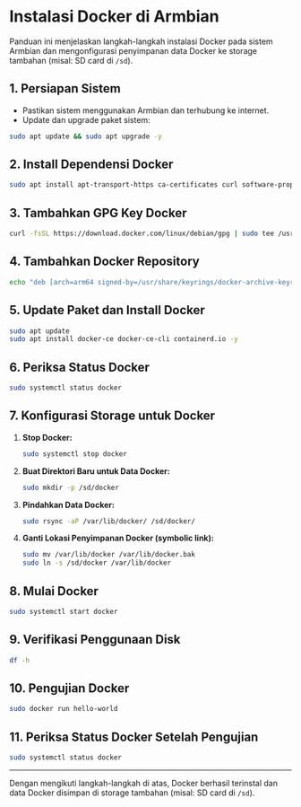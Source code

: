 # Instalasi Docker di Armbian

Panduan ini menjelaskan langkah-langkah instalasi Docker pada sistem Armbian dan mengonfigurasi penyimpanan data Docker ke storage tambahan (misal: SD card di `/sd`).

## 1. Persiapan Sistem

- Pastikan sistem menggunakan Armbian dan terhubung ke internet.
- Update dan upgrade paket sistem:

```bash
sudo apt update && sudo apt upgrade -y
```

## 2. Install Dependensi Docker

```bash
sudo apt install apt-transport-https ca-certificates curl software-properties-common -y
```

## 3. Tambahkan GPG Key Docker

```bash
curl -fsSL https://download.docker.com/linux/debian/gpg | sudo tee /usr/share/keyrings/docker-archive-keyring.gpg > /dev/null
```

## 4. Tambahkan Docker Repository

```bash
echo "deb [arch=arm64 signed-by=/usr/share/keyrings/docker-archive-keyring.gpg] https://download.docker.com/linux/debian bullseye stable" | sudo tee /etc/apt/sources.list.d/docker.list > /dev/null
```

## 5. Update Paket dan Install Docker

```bash
sudo apt update
sudo apt install docker-ce docker-ce-cli containerd.io -y
```

## 6. Periksa Status Docker

```bash
sudo systemctl status docker
```

## 7. Konfigurasi Storage untuk Docker

1. **Stop Docker:**
    ```bash
    sudo systemctl stop docker
    ```
2. **Buat Direktori Baru untuk Data Docker:**
    ```bash
    sudo mkdir -p /sd/docker
    ```
3. **Pindahkan Data Docker:**
    ```bash
    sudo rsync -aP /var/lib/docker/ /sd/docker/
    ```
4. **Ganti Lokasi Penyimpanan Docker (symbolic link):**
    ```bash
    sudo mv /var/lib/docker /var/lib/docker.bak
    sudo ln -s /sd/docker /var/lib/docker
    ```

## 8. Mulai Docker

```bash
sudo systemctl start docker
```

## 9. Verifikasi Penggunaan Disk

```bash
df -h
```

## 10. Pengujian Docker

```bash
sudo docker run hello-world
```

## 11. Periksa Status Docker Setelah Pengujian

```bash
sudo systemctl status docker
```

---

Dengan mengikuti langkah-langkah di atas, Docker berhasil terinstal dan data Docker disimpan di storage tambahan (misal: SD card di `/sd`).